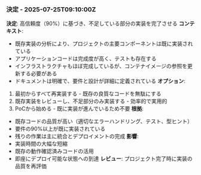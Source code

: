 ### 決定 - 2025-07-25T09:10:00Z
**決定**: 高信頼度（90%）に基づき、不足している部分の実装を完了させる
**コンテキスト**: 
- 既存実装の分析により、プロジェクトの主要コンポーネントは既に実装されている
- アプリケーションコードは完成度が高く、テストも存在する
- インフラストラクチャもほぼ完成しているが、コンテナイメージの参照を更新する必要がある
- ドキュメントは明確で、要件と設計が詳細に定義されている
**オプション**:
1. 最初からすべて再実装する - 既存の良質なコードを無駄にする
2. 既存実装をレビューし、不足部分のみ実装する - 効率的で実用的
3. PoCから始める - 既に実装が進んでいるため不要
**根拠**: 
- 既存コードの品質が高い（適切なエラーハンドリング、テスト、型ヒント）
- 要件の90%以上が既に実装されている
- 残りの作業は主に統合とデプロイメントの完成
**影響**: 
- 実装時間の大幅な短縮
- 既存の動作確認済みコードの活用
- 即座にデプロイ可能な状態への到達
**レビュー**: プロジェクト完了時に実装の品質を再評価